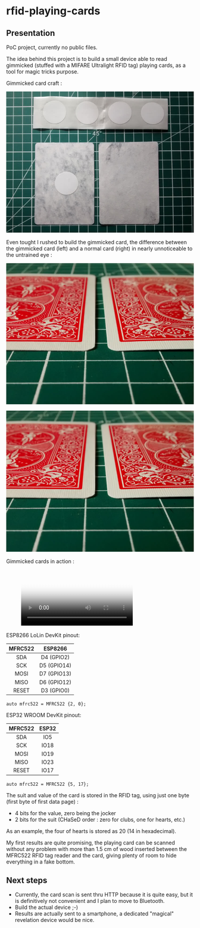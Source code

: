 # rfid-playing-cards

## Presentation

PoC project, currently no public files.

The idea behind this project is to build a small device able to read gimmicked (stuffed with a MIFARE Ultralight RFID tag) playing cards, as a tool for magic tricks purpose.

Gimmicked card craft :

![](rfid_playing_card_craft.jpg "Splitted cards with a RFID tag roughly in the center")

Even tought I rushed to build the gimmicked card, the difference between the gimmicked card (left) and a normal card (right) in nearly unnoticeable to the untrained eye :

![](rfid_playing_card_compare.jpg)

![](rfid_playing_card_compare.jpg)

Gimmicked cards in action :

<figure class="video_container">
  <video controls="true" allowfullscreen="true" poster="rfid_playing_card_live_small.jpg">
    <source src="rfid_playing_card_live_small.mp4" type="video/mp4">
  </video>
</figure>

ESP8266 LoLin DevKit pinout:

| MFRC522 |   ESP8266   |
|:-------:|:-----------:|
|   SDA   |  D4 (GPIO2) |
|   SCK   | D5 (GPIO14) |
|   MOSI  | D7 (GPIO13) |
|   MISO  | D6 (GPIO12) |
|  RESET  |  D3 (GPIO0) |

`auto mfrc522 = MFRC522 {2, 0};`

ESP32 WROOM DevKit pinout:

| MFRC522 | ESP32 |
|:-------:|:-----:|
|   SDA   |  IO5  |
|   SCK   | IO18  |
|   MOSI  | IO19  |
|   MISO  | IO23  |
|  RESET  | IO17  |

`auto mfrc522 = MFRC522 {5, 17};`

The suit and value of the card is stored in the RFID tag, using just one byte (first byte of first data page) :

- 4 bits for the value, zero being the jocker
- 2 bits for the suit (CHaSeD order : zero for clubs, one for hearts, etc.)

As an example, the four of hearts is stored as 20 (14 in hexadecimal).

My first results are quite promising, the playing card can be scanned without any problem with more than 1.5 cm of wood inserted between the MFRC522 RFID tag reader and the card, giving plenty of room to hide everything in a fake bottom.

## Next steps

- Currently, the card scan is sent thru HTTP because it is quite easy, but it is definitively not convenient and I plan to move to Bluetooth.
- Build the actual device ;-)
- Results are actually sent to a smartphone, a dedicated "magical" revelation device would be nice. 
